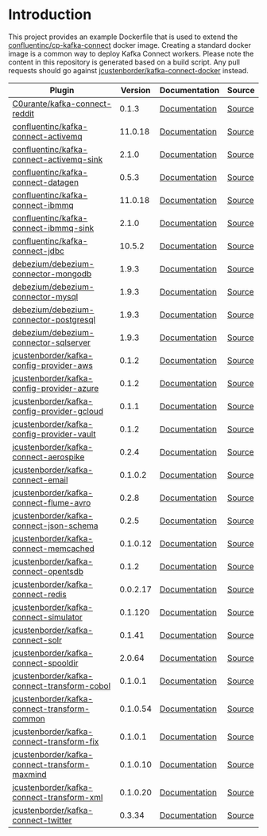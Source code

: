 # Introduction

This project provides an example Dockerfile that is used to extend the [confluentinc/cp-kafka-connect](https://hub.docker.com/r/confluentinc/cp-kafka-connect) docker image. Creating a standard docker image is a common way to deploy Kafka Connect workers. Please note the content in this repository is generated based on a build script. Any pull requests should go against [jcustenborder/kafka-connect-docker](https://github.com/jcustenborder/kafka-connect-docker) instead.

| Plugin | Version | Documentation | Source |
|--------|---------|---------------|--------|
| [C0urante/kafka-connect-reddit](https://www.confluent.io/hub/C0urante/kafka-connect-reddit) | 0.1.3 | [Documentation](https://github.com/C0urante/kafka-connect-reddit) | [Source](https://github.com/C0urante/kafka-connect-reddit) |
| [confluentinc/kafka-connect-activemq](https://www.confluent.io/hub/confluentinc/kafka-connect-activemq) | 11.0.18 | [Documentation](https://docs.confluent.io/kafka-connect-activemq-source/current/index.html) | [Source](None) |
| [confluentinc/kafka-connect-activemq-sink](https://www.confluent.io/hub/confluentinc/kafka-connect-activemq-sink) | 2.1.0 | [Documentation](https://docs.confluent.io/current/connect/kafka-connect-activemq/sink) | [Source](None) |
| [confluentinc/kafka-connect-datagen](https://www.confluent.io/hub/confluentinc/kafka-connect-datagen) | 0.5.3 | [Documentation](https://github.com/confluentinc/kafka-connect-datagen/blob/master/README.md) | [Source](https://github.com/confluentinc/kafka-connect-datagen) |
| [confluentinc/kafka-connect-ibmmq](https://www.confluent.io/hub/confluentinc/kafka-connect-ibmmq) | 11.0.18 | [Documentation](https://docs.confluent.io/kafka-connect-ibmmq-source/current/) | [Source](None) |
| [confluentinc/kafka-connect-ibmmq-sink](https://www.confluent.io/hub/confluentinc/kafka-connect-ibmmq-sink) | 2.1.0 | [Documentation](https://docs.confluent.io/current/connect/kafka-connect-ibmmq/sink) | [Source](None) |
| [confluentinc/kafka-connect-jdbc](https://www.confluent.io/hub/confluentinc/kafka-connect-jdbc) | 10.5.2 | [Documentation](https://docs.confluent.io/kafka-connect-jdbc/current/) | [Source](https://github.com/confluentinc/kafka-connect-jdbc) |
| [debezium/debezium-connector-mongodb](https://www.confluent.io/hub/debezium/debezium-connector-mongodb) | 1.9.3 | [Documentation](http://debezium.io/docs/connectors/mongodb/) | [Source](https://github.com/debezium/debezium/) |
| [debezium/debezium-connector-mysql](https://www.confluent.io/hub/debezium/debezium-connector-mysql) | 1.9.3 | [Documentation](http://debezium.io/docs/connectors/mysql/) | [Source](https://github.com/debezium/debezium/) |
| [debezium/debezium-connector-postgresql](https://www.confluent.io/hub/debezium/debezium-connector-postgresql) | 1.9.3 | [Documentation](http://debezium.io/docs/connectors/postgresql/) | [Source](https://github.com/debezium/debezium/) |
| [debezium/debezium-connector-sqlserver](https://www.confluent.io/hub/debezium/debezium-connector-sqlserver) | 1.9.3 | [Documentation](http://debezium.io/docs/connectors/sqlserver/) | [Source](https://github.com/debezium/debezium/) |
| [jcustenborder/kafka-config-provider-aws](https://www.confluent.io/hub/jcustenborder/kafka-config-provider-aws) | 0.1.2 | [Documentation](https://jcustenborder.github.io/kafka-connect-documentation/projects/kafka-config-provider-aws/) | [Source](https://github.com/jcustenborder/kafka-config-provider-aws) |
| [jcustenborder/kafka-config-provider-azure](https://www.confluent.io/hub/jcustenborder/kafka-config-provider-azure) | 0.1.2 | [Documentation](https://jcustenborder.github.io/kafka-connect-documentation/projects/kafka-config-provider-azure/) | [Source](https://github.com/jcustenborder/kafka-config-provider-azure) |
| [jcustenborder/kafka-config-provider-gcloud](https://www.confluent.io/hub/jcustenborder/kafka-config-provider-gcloud) | 0.1.1 | [Documentation](https://jcustenborder.github.io/kafka-connect-documentation/projects/kafka-config-provider-gcloud/) | [Source](https://github.com/jcustenborder/kafka-config-provider-gcloud) |
| [jcustenborder/kafka-config-provider-vault](https://www.confluent.io/hub/jcustenborder/kafka-config-provider-vault) | 0.1.2 | [Documentation](https://jcustenborder.github.io/kafka-connect-documentation/projects/kafka-config-provider-vault/) | [Source](https://github.com/jcustenborder/kafka-config-provider-vault) |
| [jcustenborder/kafka-connect-aerospike](https://www.confluent.io/hub/jcustenborder/kafka-connect-aerospike) | 0.2.4 | [Documentation](https://jcustenborder.github.io/kafka-connect-documentation/projects/kafka-connect-aerospike/index.html) | [Source](https://github.com/jcustenborder/kafka-connect-aerospike) |
| [jcustenborder/kafka-connect-email](https://www.confluent.io/hub/jcustenborder/kafka-connect-email) | 0.1.0.2 | [Documentation](https://jcustenborder.github.io/kafka-connect-documentation/) | [Source](https://github.com/jcustenborder/kafka-connect-email) |
| [jcustenborder/kafka-connect-flume-avro](https://www.confluent.io/hub/jcustenborder/kafka-connect-flume-avro) | 0.2.8 | [Documentation](https://jcustenborder.github.io/kafka-connect-documentation/) | [Source](https://github.com/jcustenborder/kafka-connect-flume-avro) |
| [jcustenborder/kafka-connect-json-schema](https://www.confluent.io/hub/jcustenborder/kafka-connect-json-schema) | 0.2.5 | [Documentation](https://jcustenborder.github.io/kafka-connect-documentation/) | [Source](https://github.com/jcustenborder/kafka-connect-json-schema) |
| [jcustenborder/kafka-connect-memcached](https://www.confluent.io/hub/jcustenborder/kafka-connect-memcached) | 0.1.0.12 | [Documentation](https://jcustenborder.github.io/kafka-connect-documentation/) | [Source](https://github.com/jcustenborder/kafka-connect-memcached) |
| [jcustenborder/kafka-connect-opentsdb](https://www.confluent.io/hub/jcustenborder/kafka-connect-opentsdb) | 0.1.2 | [Documentation](https://jcustenborder.github.io/kafka-connect-documentation/) | [Source](https://github.com/jcustenborder/kafka-connect-opentsdb) |
| [jcustenborder/kafka-connect-redis](https://www.confluent.io/hub/jcustenborder/kafka-connect-redis) | 0.0.2.17 | [Documentation](https://docs.confluent.io/current/connect/kafka-connect-redis/) | [Source](https://github.com/jcustenborder/kafka-connect-redis) |
| [jcustenborder/kafka-connect-simulator](https://www.confluent.io/hub/jcustenborder/kafka-connect-simulator) | 0.1.120 | [Documentation](https://jcustenborder.github.io/kafka-connect-documentation/) | [Source](https://github.com/jcustenborder/kafka-connect-simulator) |
| [jcustenborder/kafka-connect-solr](https://www.confluent.io/hub/jcustenborder/kafka-connect-solr) | 0.1.41 | [Documentation](https://jcustenborder.github.io/kafka-connect-documentation/) | [Source](https://github.com/jcustenborder/kafka-connect-solr) |
| [jcustenborder/kafka-connect-spooldir](https://www.confluent.io/hub/jcustenborder/kafka-connect-spooldir) | 2.0.64 | [Documentation](https://docs.confluent.io/kafka-connect-spooldir/current/index.html) | [Source](https://github.com/jcustenborder/kafka-connect-spooldir) |
| [jcustenborder/kafka-connect-transform-cobol](https://www.confluent.io/hub/jcustenborder/kafka-connect-transform-cobol) | 0.1.0.1 | [Documentation](https://jcustenborder.github.io/kafka-connect-documentation/projects/kafka-connect-transform-cobol) | [Source](https://github.com/jcustenborder/kafka-connect-transform-cobol) |
| [jcustenborder/kafka-connect-transform-common](https://www.confluent.io/hub/jcustenborder/kafka-connect-transform-common) | 0.1.0.54 | [Documentation](https://jcustenborder.github.io/kafka-connect-documentation/) | [Source](https://github.com/jcustenborder/kafka-connect-transform-common) |
| [jcustenborder/kafka-connect-transform-fix](https://www.confluent.io/hub/jcustenborder/kafka-connect-transform-fix) | 0.1.0.1 | [Documentation](https://jcustenborder.github.io/kafka-connect-documentation/) | [Source](https://github.com/jcustenborder/kafka-connect-transform-fix) |
| [jcustenborder/kafka-connect-transform-maxmind](https://www.confluent.io/hub/jcustenborder/kafka-connect-transform-maxmind) | 0.1.0.10 | [Documentation](https://jcustenborder.github.io/kafka-connect-documentation/) | [Source](https://github.com/jcustenborder/kafka-connect-transform-maxmind) |
| [jcustenborder/kafka-connect-transform-xml](https://www.confluent.io/hub/jcustenborder/kafka-connect-transform-xml) | 0.1.0.20 | [Documentation](https://jcustenborder.github.io/kafka-connect-documentation/projects/kafka-connect-transform-xml/) | [Source](https://github.com/jcustenborder/kafka-connect-transform-xml) |
| [jcustenborder/kafka-connect-twitter](https://www.confluent.io/hub/jcustenborder/kafka-connect-twitter) | 0.3.34 | [Documentation](https://jcustenborder.github.io/kafka-connect-documentation/) | [Source](https://github.com/jcustenborder/kafka-connect-twitter) |
